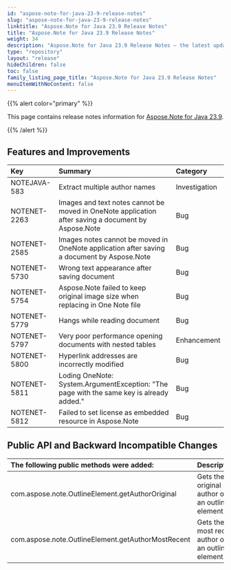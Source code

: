 ```yaml
---
id: "aspose-note-for-java-23-9-release-notes"
slug: "aspose-note-for-java-23-9-release-notes"
linktitle: "Aspose.Note for Java 23.9 Release Notes"
title: "Aspose.Note for Java 23.9 Release Notes"
weight: 34
description: "Aspose.Note for Java 23.9 Release Notes – the latest updates and fixes."
type: "repository"
layout: "release"
hideChildren: false
toc: false
family_listing_page_title: "Aspose.Note for Java 23.9 Release Notes"
menuItemWithNoContent: false
---
```


{{% alert color="primary" %}}

This page contains release notes information for [Aspose.Note for Java 23.9](https://releases.aspose.com/note/java/23-9/).

{{% /alert %}}

## **Features and Improvements**

|**Key**|**Summary**|**Category**|
| :- | :- | :- |
|NOTEJAVA-583|Extract multiple author names|Investigation|
|NOTENET-2263|Images and text notes cannot be moved in OneNote application after saving a document by Aspose.Note|Bug|
|NOTENET-2585|Images notes cannot be moved in OneNote application after saving a document by Aspose.Note|Bug|
|NOTENET-5730|Wrong text appearance after saving document|Bug|
|NOTENET-5754|Aspose.Note failed to keep original image size when replacing in One Note file|Bug|
|NOTENET-5779|Hangs while reading document|Bug|
|NOTENET-5797|Very poor performance opening documents with nested tables|Enhancement|
|NOTENET-5800|Hyperlink addresses are incorrectly modified|Bug|
|NOTENET-5811|Loding OneNote: System.ArgumentException: "The page with the same key is already added."|Bug|
|NOTENET-5812|Failed to set license as embedded resource in Aspose.Note|Bug|

## **Public API and Backward Incompatible Changes**

|**The following public methods were added:**|**Description**|
| :- | :- |
|com.aspose.note.OutlineElement.getAuthorOriginal|Gets the original author of an outline element.|
|com.aspose.note.OutlineElement.getAuthorMostRecent|Gets the most recent author of an outline element.|
